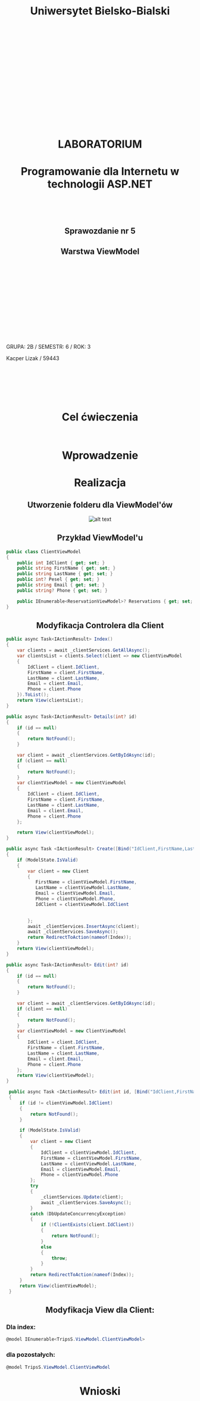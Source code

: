 <style>
h1, h4, h2 {
    border-bottom: 0;
    display:flex;
    flex-direction: column;
    align-items: center;
    text-align: center;
      }
      
centerer{
    display: grid;
    grid-template-columns: 6fr 1fr 4fr;
    grid-template-rows: 1fr;

}
rectangle{
    border: 1px solid black;
    margin: 0px 50px 0px 50px;
    width: 200px;
    height: 4em;
    display: flex;
    flex-direction: column;
    align-items: center;
    justify-items: center;
}
Ltext{
    margin: auto auto auto 0;
    font-weight: bold;
    margin-left: 4em
}
Rtext{
    margin: auto;
}

row {
    display: flex;
    flex-direction: row;
    align-items: center;
    justify-content: center; 
}
 </style>
<h1>Uniwersytet Bielsko-Bialski</h1>

&nbsp;

&nbsp;

&nbsp;

&nbsp;

&nbsp;

&nbsp;

&nbsp;

&nbsp;

&nbsp;

<h1 style="text-align: center;"><b>LABORATORIUM</b></h1>
<h1 style="text-align:center"><b>Programowanie dla Internetu w technologii ASP.NET</b></h1>

&nbsp;

&nbsp;

<h2 style="text-align:center; border: none;"><b>Sprawozdanie nr 5</b></h3>
<h2 style="text-align:center; border: none;">Warstwa ViewModel</h2>

&nbsp;

&nbsp;

&nbsp;

&nbsp;

&nbsp;

&nbsp;

&nbsp;

GRUPA: 2B / SEMESTR: 6 / ROK: 3

Kacper Lizak / 59443

<div style="page-break-after: always;"></div>

&nbsp;

&nbsp;

&nbsp;

# Cel ćwieczenia

## 

# Wprowadzenie

### 



# Realizacja
## Utworzenie folderu dla ViewModel'ów



<center>

![alt text](image-2.png)
</center>

## Przykład ViewModel'u

```cs
public class ClientViewModel
{
    public int IdClient { get; set; }
    public string FirstName { get; set; }
    public string LastName { get; set; }
    public int? Pesel { get; set; }
    public string Email { get; set; }
    public string? Phone { get; set; }

    public IEnumerable<ReservationViewModel>? Reservations { get; set; }
}
```





## Modyfikacja  Controlera dla Client
```cs
public async Task<IActionResult> Index()
{
    var clients = await _clientServices.GetAllAsync();
    var clientsList = clients.Select(client => new ClientViewModel
    {
        IdClient = client.IdClient,
        FirstName = client.FirstName,
        LastName = client.LastName,
        Email = client.Email,
        Phone = client.Phone
    }).ToList();
    return View(clientsList);
}
```

```cs
public async Task<IActionResult> Details(int? id)
{
    if (id == null)
    {
        return NotFound();
    }

    var client = await _clientServices.GetByIdAsync(id);
    if (client == null)
    {
        return NotFound();
    }
    var clientViewModel = new ClientViewModel
    {
        IdClient = client.IdClient,
        FirstName = client.FirstName,
        LastName = client.LastName,
        Email = client.Email,
        Phone = client.Phone
    };

    return View(clientViewModel);
}
```

```cs
public async Task <IActionResult> Create([Bind("IdClient,FirstName,LastName,Email,Phone")] ClientViewModel clientViewModel)
{
    if (ModelState.IsValid)
    {
        var client = new Client
        {
           FirstName = clientViewModel.FirstName,
           LastName = clientViewModel.LastName,
           Email = clientViewModel.Email,
           Phone = clientViewModel.Phone,
           IdClient = clientViewModel.IdClient
           

        };
        await _clientServices.InsertAsync(client);
        await _clientServices.SaveAsync();
        return RedirectToAction(nameof(Index));
    }
    return View(clientViewModel);
}
```

```cs
public async Task<IActionResult> Edit(int? id)
{
    if (id == null)
    {
        return NotFound();
    }

    var client = await _clientServices.GetByIdAsync(id);
    if (client == null)
    {
        return NotFound();
    }
    var clientViewModel = new ClientViewModel
    {
        IdClient = client.IdClient,
        FirstName = client.FirstName,
        LastName = client.LastName,
        Email = client.Email,
        Phone = client.Phone
    };
    return View(clientViewModel);
}
```

```cs
 public async Task <IActionResult> Edit(int id, [Bind("IdClient,FirstName,LastName,Email,PhoneNumber")] ClientViewModel clientViewModel)
 {
     if (id != clientViewModel.IdClient)
     {
         return NotFound();
     }

     if (ModelState.IsValid)
     {
         var client = new Client
         {
             IdClient = clientViewModel.IdClient,
             FirstName = clientViewModel.FirstName,
             LastName = clientViewModel.LastName,
             Email = clientViewModel.Email,
             Phone = clientViewModel.Phone
         };
         try
         {
             _clientServices.Update(client);
             await _clientServices.SaveAsync();
         }
         catch (DbUpdateConcurrencyException)
         {
             if (!ClientExists(client.IdClient))
             {
                 return NotFound();
             }
             else
             {
                 throw;
             }
         }
         return RedirectToAction(nameof(Index));
     }
     return View(clientViewModel);
 }
 ```


## Modyfikacja View dla Client:

### Dla index: 
```cs
@model IEnumerable<TripsS.ViewModel.ClientViewModel>
```
### dla pozostałych:

```cs
@model TripsS.ViewModel.ClientViewModel
```

















# Wnioski
